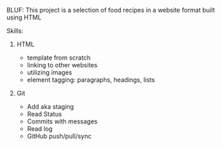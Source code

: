 BLUF: This project is a selection of food recipes in a website format built using HTML

Skills:
1) HTML
	- template from scratch
	- linking to other websites
	- utilizing images
	- element tagging: paragraphs, headings, lists

2) Git
	- Add aka staging
	- Read Status
	- Commits with messages
	- Read log
	- GitHub push/pull/sync
	
